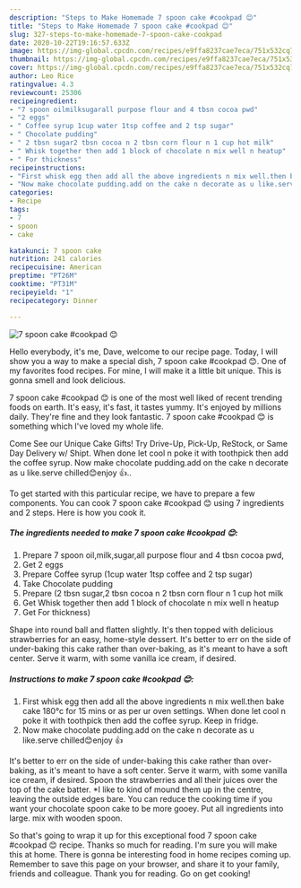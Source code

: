 ```yaml
---
description: "Steps to Make Homemade 7 spoon cake #cookpad 😊"
title: "Steps to Make Homemade 7 spoon cake #cookpad 😊"
slug: 327-steps-to-make-homemade-7-spoon-cake-cookpad
date: 2020-10-22T19:16:57.633Z
image: https://img-global.cpcdn.com/recipes/e9ffa8237cae7eca/751x532cq70/7-spoon-cake-cookpad-😊-recipe-main-photo.jpg
thumbnail: https://img-global.cpcdn.com/recipes/e9ffa8237cae7eca/751x532cq70/7-spoon-cake-cookpad-😊-recipe-main-photo.jpg
cover: https://img-global.cpcdn.com/recipes/e9ffa8237cae7eca/751x532cq70/7-spoon-cake-cookpad-😊-recipe-main-photo.jpg
author: Leo Rice
ratingvalue: 4.3
reviewcount: 25306
recipeingredient:
- "7 spoon oilmilksugarall purpose flour and 4 tbsn cocoa pwd"
- "2 eggs"
- " Coffee syrup 1cup water 1tsp coffee and 2 tsp sugar"
- " Chocolate pudding"
- " 2 tbsn sugar2 tbsn cocoa n 2 tbsn corn flour n 1 cup hot milk"
- " Whisk together then add 1 block of chocolate n mix well n heatup"
- " For thickness"
recipeinstructions:
- "First whisk egg then add all the above ingredients n mix well.then bake cake 180°c for 15 mins or as per ur oven settings. When done let cool n poke it with toothpick then add the coffee syrup. Keep in fridge."
- "Now make chocolate pudding.add on the cake n decorate as u like.serve chilled😊enjoy 👍"
categories:
- Recipe
tags:
- 7
- spoon
- cake

katakunci: 7 spoon cake 
nutrition: 241 calories
recipecuisine: American
preptime: "PT26M"
cooktime: "PT31M"
recipeyield: "1"
recipecategory: Dinner

---
```



![7 spoon cake #cookpad 😊](https://img-global.cpcdn.com/recipes/e9ffa8237cae7eca/751x532cq70/7-spoon-cake-cookpad-😊-recipe-main-photo.jpg)

Hello everybody, it's me, Dave, welcome to our recipe page. Today, I will show you a way to make a special dish, 7 spoon cake #cookpad 😊. One of my favorites food recipes. For mine, I will make it a little bit unique. This is gonna smell and look delicious.

7 spoon cake #cookpad 😊 is one of the most well liked of recent trending foods on earth. It's easy, it's fast, it tastes yummy. It's enjoyed by millions daily. They're fine and they look fantastic. 7 spoon cake #cookpad 😊 is something which I've loved my whole life.

Come See our Unique Cake Gifts! Try Drive-Up, Pick-Up, ReStock, or Same Day Delivery w/ Shipt. When done let cool n poke it with toothpick then add the coffee syrup. Now make chocolate pudding.add on the cake n decorate as u like.serve chilled😊enjoy 👍..


To get started with this particular recipe, we have to prepare a few components. You can cook 7 spoon cake #cookpad 😊 using 7 ingredients and 2 steps. Here is how you cook it.

<!--inarticleads1-->

##### The ingredients needed to make 7 spoon cake #cookpad 😊:

1. Prepare 7 spoon oil,milk,sugar,all purpose flour and 4 tbsn cocoa pwd,
1. Get 2 eggs
1. Prepare  Coffee syrup (1cup water 1tsp coffee and 2 tsp sugar)
1. Take  Chocolate pudding
1. Prepare  (2 tbsn sugar,2 tbsn cocoa n 2 tbsn corn flour n 1 cup hot milk
1. Get  Whisk together then add 1 block of chocolate n mix well n heatup
1. Get  For thickness)


Shape into round ball and flatten slightly. It&#39;s then topped with delicious strawberries for an easy, home-style dessert. It&#39;s better to err on the side of under-baking this cake rather than over-baking, as it&#39;s meant to have a soft center. Serve it warm, with some vanilla ice cream, if desired. 

<!--inarticleads2-->

##### Instructions to make 7 spoon cake #cookpad 😊:

1. First whisk egg then add all the above ingredients n mix well.then bake cake 180°c for 15 mins or as per ur oven settings. When done let cool n poke it with toothpick then add the coffee syrup. Keep in fridge.
1. Now make chocolate pudding.add on the cake n decorate as u like.serve chilled😊enjoy 👍


It&#39;s better to err on the side of under-baking this cake rather than over-baking, as it&#39;s meant to have a soft center. Serve it warm, with some vanilla ice cream, if desired. Spoon the strawberries and all their juices over the top of the cake batter. *I like to kind of mound them up in the centre, leaving the outside edges bare. You can reduce the cooking time if you want your chocolate spoon cake to be more gooey. Put all ingredients into large. mix with wooden spoon. 

So that's going to wrap it up for this exceptional food 7 spoon cake #cookpad 😊 recipe. Thanks so much for reading. I'm sure you will make this at home. There is gonna be interesting food in home recipes coming up. Remember to save this page on your browser, and share it to your family, friends and colleague. Thank you for reading. Go on get cooking!
